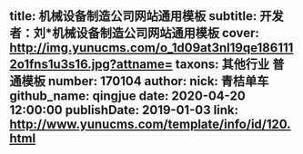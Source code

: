 title: 机械设备制造公司网站通用模板
subtitle: 开发者：刘*机械设备制造公司网站通用模板
cover: http://img.yunucms.com/o_1d09at3nl19qe1861112o1fns1u3s16.jpg?attname=
taxons: 其他行业 普通模板
number: 170104
author:
  nick: 青桔单车
  github_name: qingjue
date: 2020-04-20 12:00:00
publishDate: 2019-01-03
link: http://www.yunucms.com/template/info/id/120.html
---